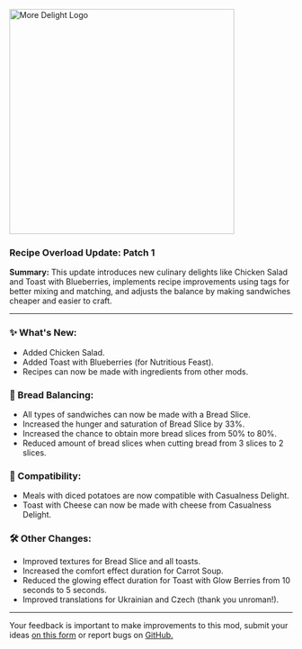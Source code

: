 <p align="left"><img src="https://cdn.modrinth.com/data/znHQQtuU/images/69377ff53f97891530ffc2e042c5c8f41693e1db.png" alt="More Delight Logo" width="400">

<h3>Recipe Overload Update: Patch 1</h3>
<p><b>Summary:</b> This update introduces new culinary delights like Chicken Salad and Toast with Blueberries, implements recipe improvements using tags for better mixing and matching, and adjusts the balance by making sandwiches cheaper and easier to craft.</p>
<hr/>

<h3>✨ What's New:</h3>
<ul>
  <li>Added Chicken Salad.</li>
  <li>Added Toast with Blueberries (for Nutritious Feast).</li>
  <li>Recipes can now be made with ingredients from other mods.</li>
</ul>

<h3>🍞 Bread Balancing:</h3>
<ul>
  <li>All types of sandwiches can now be made with a Bread Slice.</li>
  <li>Increased the hunger and saturation of Bread Slice by 33%.</li>
  <li>Increased the chance to obtain more bread slices from 50% to 80%.</li>
  <li>Reduced amount of bread slices when cutting bread from 3 slices to 2 slices.</li>
</ul>

<h3>🧩 Compatibility:</h3>
<ul>
  <li>Meals with diced potatoes are now compatible with Casualness Delight.</li>
  <li>Toast with Cheese can now be made with cheese from Casualness Delight.</li>
</ul>

<h3>🛠️ Other Changes:</h3>
<ul>
  <li>Improved textures for Bread Slice and all toasts.</li>
  <li>Increased the comfort effect duration for Carrot Soup.</li>

  <li>Reduced the glowing effect duration for Toast with Glow Berries from 10 seconds to 5 seconds.</li>
  <li>Improved translations for Ukrainian and Czech (thank you unroman!).</li>
</ul>
<hr/>

<p>Your feedback is important to make improvements to this mod, submit your ideas <a href="https://forms.gle/jFshSk3QeH6pqM9E6">on this form</a> or report bugs on <a href="https://github.com/axperty/moredelight-fabric/issues">GitHub.</a></p>
